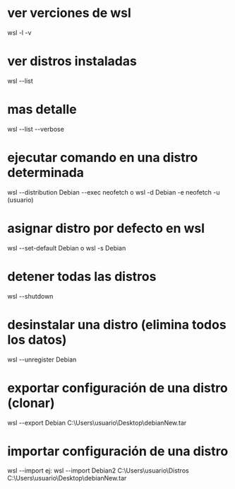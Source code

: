 # ver verciones de wsl
wsl -l -v

# ver distros instaladas
wsl --list
# mas detalle
wsl --list --verbose


# ejecutar comando en una distro determinada
wsl --distribution Debian --exec neofetch
o
wsl -d Debian -e neofetch
-u (usuario)

# asignar distro por defecto en wsl
wsl --set-default Debian
o
wsl -s Debian

# detener todas las distros
wsl --shutdown

# desinstalar una distro (elimina todos los datos)
wsl --unregister Debian

# exportar configuración de una distro (clonar)
wsl --export Debian C:\Users\usuario\Desktop\debianNew.tar

# importar configuración de una distro
wsl --import <NombreDistroACrear> 
<UbicacionDeLaCarpetaDeLaDistro> <UbicacionDelArchivoDeLaDistroExportado>
ej:
wsl --import Debian2 C:\Users\usuario\Distros\
C:\Users\usuario\Desktop\debianNew.tar